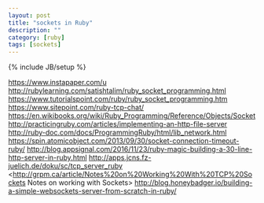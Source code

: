 ```yaml
---
layout: post
title: "sockets in Ruby"
description: ""
category: [ruby]
tags: [sockets]
---
```

{% include JB/setup %}


<https://www.instapaper.com/u>
<http://rubylearning.com/satishtalim/ruby_socket_programming.html>
<https://www.tutorialspoint.com/ruby/ruby_socket_programming.htm>
<https://www.sitepoint.com/ruby-tcp-chat/>
<https://en.wikibooks.org/wiki/Ruby_Programming/Reference/Objects/Socket>
<http://practicingruby.com/articles/implementing-an-http-file-server>
<http://ruby-doc.com/docs/ProgrammingRuby/html/lib_network.html>
<https://spin.atomicobject.com/2013/09/30/socket-connection-timeout-ruby/>
<http://blog.appsignal.com/2016/11/23/ruby-magic-building-a-30-line-http-server-in-ruby.html>
<http://apps.jcns.fz-juelich.de/doku/sc/tcp_server_ruby>
<http://grpm.ca/article/Notes%20on%20Working%20With%20TCP%20Sockets Notes on working with Sockets>
<http://blog.honeybadger.io/building-a-simple-websockets-server-from-scratch-in-ruby/>

